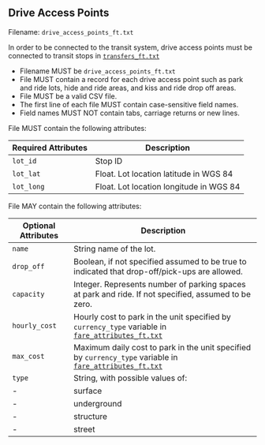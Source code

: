 ## Drive Access Points
Filename: `drive_access_points_ft.txt`

In order to be connected to the transit system, drive access points must be connected to transit stops in [`transfers_ft.txt`](/files/transfers_ft.md)

 *  Filename MUST be `drive_access_points_ft.txt`
 *  File MUST contain a record for each drive access point such as park and ride lots, hide and ride areas, and kiss and ride drop off areas.
 *  File MUST be a valid CSV file.
 *  The first line of each file MUST contain case-sensitive field names.
 *  Field names MUST NOT contain tabs, carriage returns or new lines.

File MUST contain the following attributes:

Required Attributes	| Description										
----------			| -------------		
`lot_id`			| Stop ID
`lot_lat`			| Float.  Lot location latitude in WGS 84
`lot_long`			| Float.  Lot location longitude in WGS 84

File MAY contain the following attributes:

Optional Attributes	| Description										
----------			| -------------		
`name`				| String name of the lot.
`drop_off`			| Boolean, if not specified assumed to be true to indicated that drop-off/pick-ups are allowed.
`capacity`			| Integer.  Represents number of parking spaces at park and ride.  If not specified, assumed to be zero.
`hourly_cost`		| Hourly cost to park in the unit specified by `currency_type` variable in [`fare_attributes_ft.txt`](/files/fare_attributes_ft.md)
`max_cost`			| Maximum daily cost to park  in the unit specified by `currency_type` variable in [`fare_attributes_ft.txt`](/files/fare_attributes_ft.md)
`type`				| String, with possible values of: 
-					|    surface
-					|    underground
-					|    structure
-					|    street


